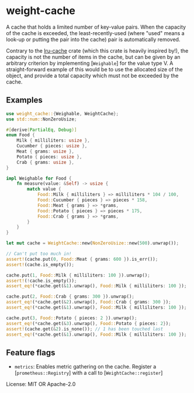 # weight-cache

A cache that holds a limited number of key-value pairs. When the capacity of
the cache is exceeded, the least-recently-used (where "used" means a look-up
or putting the pair into the cache) pair is automatically removed.

Contrary to the [lru-cache](https://crates.io/crates/lru-cache) crate (which
this crate is heavily inspired by!), the capacity is not the number of items
in the cache, but can be given by an arbitrary criterion by implementing
[`Weighable`] for the value type V. A straight-forward example of this would
be to use the allocated size of the object, and provide a total capacity
which must not be exceeded by the cache.

## Examples
```rust
use weight_cache::{Weighable, WeightCache};
use std::num::NonZeroUsize;

#[derive(PartialEq, Debug)]
enum Food {
    Milk { milliliters: usize },
    Cucumber { pieces: usize },
    Meat { grams: usize },
    Potato { pieces: usize },
    Crab { grams: usize },
}

impl Weighable for Food {
    fn measure(value: &Self) -> usize {
        match value {
            Food::Milk { milliliters } => milliliters * 104 / 100,
            Food::Cucumber { pieces } => pieces * 158,
            Food::Meat { grams } => *grams,
            Food::Potato { pieces } => pieces * 175,
            Food::Crab { grams } => *grams,
        }
    }
}

let mut cache = WeightCache::new(NonZeroUsize::new(500).unwrap());

// Can't put too much in!
assert!(cache.put(0, Food::Meat { grams: 600 }).is_err());
assert!(cache.is_empty());

cache.put(1, Food::Milk { milliliters: 100 }).unwrap();
assert!(!cache.is_empty());
assert_eq!(*cache.get(&1).unwrap(), Food::Milk { milliliters: 100 });

cache.put(2, Food::Crab { grams: 300 }).unwrap();
assert_eq!(*cache.get(&2).unwrap(), Food::Crab { grams: 300 });
assert_eq!(*cache.get(&1).unwrap(), Food::Milk { milliliters: 100 });

cache.put(3, Food::Potato { pieces: 2 }).unwrap();
assert_eq!(*cache.get(&3).unwrap(), Food::Potato { pieces: 2});
assert!(cache.get(&2).is_none()); // 1 has been touched last
assert_eq!(*cache.get(&1).unwrap(), Food::Milk { milliliters: 100 });
```

## Feature flags

* `metrics`: Enables metric gathering on the cache. Register a
             [`prometheus::Registry`] with a call to [`WeightCache::register`]

License: MIT OR Apache-2.0
